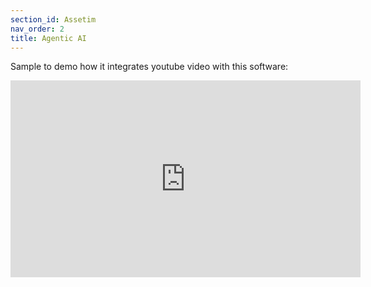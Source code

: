 ```yaml
---
section_id: Assetim
nav_order: 2
title: Agentic AI
---
```


Sample to demo how it integrates youtube video with this software:

<iframe width="560" height="315" src="https://www.youtube.com/embed/7Q0N6beXW40?si=XtzY6h0NxJVurE_s" title="YouTube video player" frameborder="0" allow="accelerometer; autoplay; clipboard-write; encrypted-media; gyroscope; picture-in-picture; web-share" referrerpolicy="strict-origin-when-cross-origin" allowfullscreen></iframe>
